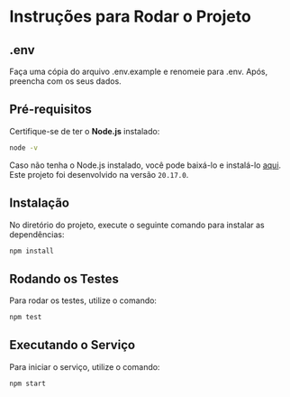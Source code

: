 # Instruções para Rodar o Projeto

## .env
Faça uma cópia do arquivo .env.example e renomeie para .env. Após, preencha com os seus dados.

## Pré-requisitos

Certifique-se de ter o **Node.js** instalado:

  ```bash
  node -v
  ```

  Caso não tenha o Node.js instalado, você pode baixá-lo e instalá-lo [aqui](https://nodejs.org/). Este projeto foi desenvolvido na versão `20.17.0`.

## Instalação

No diretório do projeto, execute o seguinte comando para instalar as dependências:

   ```bash
   npm install
   ```

## Rodando os Testes

Para rodar os testes, utilize o comando:

  ```bash
  npm test
  ```

## Executando o Serviço

Para iniciar o serviço, utilize o comando:

  ```bash
  npm start
  ```

